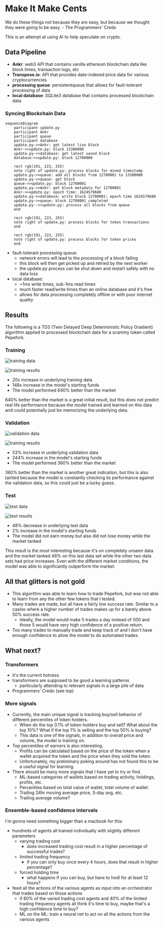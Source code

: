 # Make It Make Cents

We do these things not because they are easy, but because we thought they were going to be easy. - The Programmers' Credo

This is an attempt at using AI to help speculate on crypto.

## Data Pipeline

* **Ankr**: web3 API that contains vanilla ethereum blockchain data like block times, transaction logs, etc
* **Transpose.io**: API that provides date-indexed price data for various cryptocurrencies
* **processing queue**: persistentqueue that allows for fault-tolerant processing of data
* **local database**: SQLite3 database that contains processed blockchain data

### Syncing Blockchain Data
```mermaid
sequenceDiagram
    participant update.py
    participant Ankr
    participant queue
    participant database
    update.py->>Ankr: get latest live block
    Ankr->>update.py: block 13300000
    update.py->>database: get latest saved block
    database->>update.py: block 12700000
    
    rect rgb(191, 223, 255)
    note right of update.py: process blocks for mined timestamp
    update.py->>queue: add all blocks from 12700001 to 13300000
    update.py->>queue: get block
    queue->>update.py: block 12700001
    update.py->>Ankr: get block metadata for 12700001
    Ankr->>update.py: epoch time: 1624579680
    update.py->>database: write block 12700001: epoch time 1624579680
    update.py->>queue: block 12700001 completed
    update.py-->>update.py: process all blocks from queue
    end
    
    rect rgb(191, 223, 255)
    note right of update.py: process blocks for token transactions
    end
    
    rect rgb(191, 223, 255)
    note right of update.py: process blocks for token prices
    end
```
* fault-tolerant processing queue:
  * network errors will lead to the processing of a block failing
  * this block will then get picked up and retried by the next worker
  * the update.py process can be shut down and restart safely with no data loss
* local database:
  * ~1ms write times, sub-1ms read times
  * much faster read/write times than an online database and it's free
  * allows for data processing completely offline or with poor internet quality

## Results

The following is a TD3 (Twin Delayed Deep Deterministic Policy Gradient) algorithm 
applied to processed blockchain data for a scammy token called Pepefork.

### Training

![training data](images/Training%20hourly%20price.png)

![training results](images/Training%20results.png)

* 20x increase in underlying training data
* 148x increase in the model's starting funds
* The model performed 640% better than the market

640% better than the market is a great initial result, but this does not predict real 
life performance because the model trained and learned on this data and could potentially 
just be memorizing the underlying data.

### Validation

![validation data](images/Validation%20hourly%20price.png)

![training results](images/Validation%20results.png)

* 53% increase in underlying validation data
* 244% increase in the model's starting funds
* The model performed 360% better than the market

360% better than the market is another great indication, but this is also tainted because
the model is constantly checking its performance against the validation data, so this could
just be a lucky guess.

### Test

![test data](images/Test%20hourly%20price.png)

![test results](images/Test%20results.png)

* 48% decrease in underlying test data
* 2% increase in the model's starting funds
* The model did not earn money but also did not lose money while the market tanked

This result is the most interesting because it's on completely unseen data and the market tanked
48% on this last data set while the other two data sets had price increases. Even with the different
market conditions, the model was able to significantly outperform the market.

## All that glitters is not gold

* This algorithm was able to learn how to trade Pepefork, but was not able to learn from any the
other few tokens that I tested.
* Many trades are made, but all have a fairly low success rate. Similar to a casino where a higher number
of trades makes up for a barely above 50% success rate.
  * Ideally, the model would make 5 trades a day instead of 500 and those 5 would have
  very high confidence of a positive return.
* Too many trades to manually trade and keep track of and I don't have enough confidence to allow the model
to do automated trades. 


## What next?

### Transformers

* it's the current hotness
* transformers are supposed to be good a learning patterns
  * particularly attending to relevant signals in a large pile of data
* Programmers' Credo (see top)

### More signals

* Currently, the main unique signal is tracking buy/sell behavior of different percentiles of
token holders.
  * When do the top 0.1% of token holders buy and sell? What about the top 10%? What if the top
  1% is selling and the top 50% is buying?
  * This data is one of the signals, in addition to overall price and volume, the model is training on. 
* Top percentiles of earners is also interesting. 
  * Profits can be calculated based on the price of the token when a wallet acquired the token 
  and the price when they sold the token.
  * Unfortunately, my preliminary poking around has not found this to be a useful signal for learning.
* There should be many more signals that I have yet to try or find.
  * ML-based categories of wallets based on trading activity, holdings, profits, etc.
  * Percentiles based on total value of wallet, total volume of wallet. 
  * Trailing 24hr moving average price, 3-day avg, etc.
  * Trailing average volume?

### Ensemble-based confidence intervals

I'm gonna need something bigger than a macbook for this:
* hundreds of agents all trained individually with slightly different parameters
  * varying trading cost
    * does increased trading cost result in a higher percentage of successful trades?
  * limited trading frequency
    * if you can only buy once every 4 hours, does that result in higher percentage?
  * forced holding time
    * what happens if you can buy, but have to hodl for at least 12 hours?
* feed all the actions of the various agents as input into an orchestrator that trades based on those actions
  * if 80% of the varied trading cost agents and 40% of the limited trading frequency agents
  all think it's time to buy, maybe that's a high confidence time to buy?
  * ML on the ML: train a neural net to act on all the actions from the various agents
